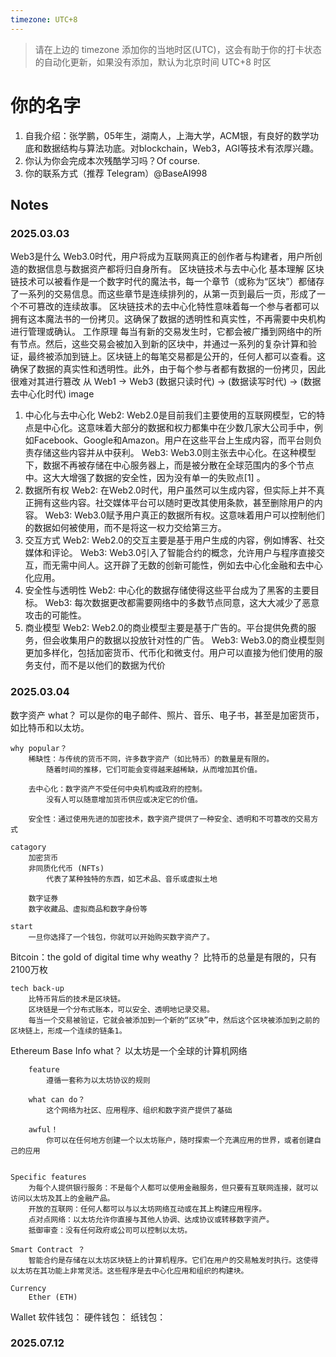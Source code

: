 ```yaml
---
timezone: UTC+8
---
```


> 请在上边的 timezone 添加你的当地时区(UTC)，这会有助于你的打卡状态的自动化更新，如果没有添加，默认为北京时间 UTC+8 时区


# 你的名字

1. 自我介绍：张学鹏，05年生，湖南人，上海大学，ACM银，有良好的数学功底和数据结构与算法功底。对blockchain，Web3，AGI等技术有浓厚兴趣。
2. 你认为你会完成本次残酷学习吗？Of course.
3. 你的联系方式（推荐 Telegram）@BaseAI998

## Notes

<!-- Content_START -->

### 2025.03.03

Web3是什么
Web3.0时代，用户将成为互联网真正的创作者与构建者，用户所创造的数据信息与数据资产都将归自身所有。
区块链技术与去中心化
基本理解
区块链技术可以被看作是一个数字时代的魔法书，每一个章节（或称为“区块”）都储存了一系列的交易信息。而这些章节是连续排列的，从第一页到最后一页，形成了一个不可篡改的连续故事。
区块链技术的去中心化特性意味着每一个参与者都可以拥有这本魔法书的一份拷贝。这确保了数据的透明性和真实性，不再需要中央机构进行管理或确认。
工作原理
每当有新的交易发生时，它都会被广播到网络中的所有节点。然后，这些交易会被加入到新的区块中，并通过一系列的复杂计算和验证，最终被添加到链上。区块链上的每笔交易都是公开的，任何人都可以查看。这确保了数据的真实性和透明性。此外，由于每个参与者都有数据的一份拷贝，因此很难对其进行篡改
从 Web1 -> Web3
(数据只读时代) -> (数据读写时代) -> (数据去中心化时代)
image
1. 中心化与去中心化
Web2: Web2.0是目前我们主要使用的互联网模型，它的特点是中心化。这意味着大部分的数据和权力都集中在少数几家大公司手中，例如Facebook、Google和Amazon。用户在这些平台上生成内容，而平台则负责存储这些内容并从中获利。
Web3: Web3.0则主张去中心化。在这种模型下，数据不再被存储在中心服务器上，而是被分散在全球范围内的多个节点中。这大大增强了数据的安全性，因为没有单一的失败点[1] 。
2. 数据所有权
Web2: 在Web2.0时代，用户虽然可以生成内容，但实际上并不真正拥有这些内容。社交媒体平台可以随时更改其使用条款，甚至删除用户的内容。
Web3: Web3.0赋予用户真正的数据所有权。这意味着用户可以控制他们的数据如何被使用，而不是将这一权力交给第三方。
3. 交互方式
Web2: Web2.0的交互主要是基于用户生成的内容，例如博客、社交媒体和评论。
Web3: Web3.0引入了智能合约的概念，允许用户与程序直接交互，而无需中间人。这开辟了无数的创新可能性，例如去中心化金融和去中心化应用。
4. 安全性与透明性
Web2: 中心化的数据存储使得这些平台成为了黑客的主要目标。
Web3: 每次数据更改都需要网络中的多数节点同意，这大大减少了恶意攻击的可能性。
5. 商业模型
Web2: Web2.0的商业模型主要是基于广告的。平台提供免费的服务，但会收集用户的数据以投放针对性的广告。
Web3: Web3.0的商业模型则更加多样化，包括加密货币、代币化和微支付。用户可以直接为他们使用的服务支付，而不是以他们的数据为代价

### 2025.03.04

数字资产
    what？
        可以是你的电子邮件、照片、音乐、电子书，甚至是加密货币，如比特币和以太坊。

    why popular？
        稀缺性：与传统的货币不同，许多数字资产（如比特币）的数量是有限的。
            随着时间的推移，它们可能会变得越来越稀缺，从而增加其价值。

        去中心化：数字资产不受任何中央机构或政府的控制。
            没有人可以随意增加货币供应或决定它的价值。

        安全性：通过使用先进的加密技术，数字资产提供了一种安全、透明和不可篡改的交易方式

    catagory
        加密货币
        非同质化代币 (NFTs)
            代表了某种独特的东西，如艺术品、音乐或虚拟土地

        数字证券
        数字收藏品、虚拟商品和数字身份等

    start
        一旦你选择了一个钱包，你就可以开始购买数字资产了。


Bitcoin：the gold of digital time
    why weathy？
        比特币的总量是有限的，只有2100万枚

    tech back-up
        比特币背后的技术是区块链。
        区块链是一个分布式账本，可以安全、透明地记录交易。
        每当一个交易被验证，它就会被添加到一个新的“区块”中，然后这个区块被添加到之前的区块链上，形成一个连续的链条1。


Ethereum
    Base Info
        what？
            以太坊是一个全球的计算机网络

        feature
            遵循一套称为以太坊协议的规则

        what can do？
            这个网络为社区、应用程序、组织和数字资产提供了基础

        awful！
            你可以在任何地方创建一个以太坊账户，随时探索一个充满应用的世界，或者创建自己的应用


    Specific features
        为每个人提供银行服务：不是每个人都可以使用金融服务，但只要有互联网连接，就可以访问以太坊及其上的金融产品。
        开放的互联网：任何人都可以与以太坊网络互动或在其上构建应用程序。
        点对点网络：以太坊允许你直接与其他人协调、达成协议或转移数字资产。
        抵御审查：没有任何政府或公司可以控制以太坊。

    Smart Contract ？
        智能合约是存储在以太坊区块链上的计算机程序。它们在用户的交易触发时执行。这使得以太坊在其功能上非常灵活。这些程序是去中心化应用和组织的构建块。

    Currency
        Ether (ETH)


Wallet
    软件钱包：
    硬件钱包：
    纸钱包：



### 2025.07.12

<!-- Content_END -->
